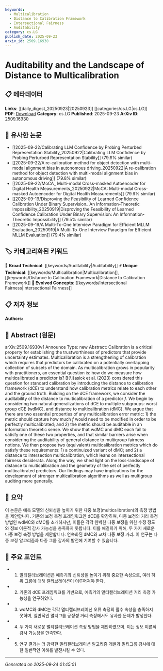 ```yaml
---
keywords:
  - Multicalibration
  - Distance to Calibration Framework
  - Intersectional Fairness
  - Auditability
category: cs.LG
publish_date: 2025-09-23
arxiv_id: 2509.16930
---
```


<!-- KEYWORD_LINKING_METADATA:
{
  "processed_timestamp": "2025-09-24T01:45:01.430239",
  "vocabulary_version": "1.0",
  "selected_keywords": [
    "Multicalibration",
    "Distance to Calibration Framework",
    "Intersectional Fairness",
    "Auditability"
  ],
  "rejected_keywords": [],
  "similarity_scores": {
    "Multicalibration": 0.78,
    "Distance to Calibration Framework": 0.7,
    "Intersectional Fairness": 0.72,
    "Auditability": 0.68
  },
  "extraction_method": "AI_prompt_based",
  "budget_applied": true,
  "candidates_json": {
    "candidates": [
      {
        "surface": "Multicalibration",
        "canonical": "Multicalibration",
        "aliases": [
          "Multi-calibration"
        ],
        "category": "unique_technical",
        "rationale": "Multicalibration is a key concept in the paper, offering a unique perspective on calibration across multiple subgroups.",
        "novelty_score": 0.75,
        "connectivity_score": 0.65,
        "specificity_score": 0.85,
        "link_intent_score": 0.78
      },
      {
        "surface": "Distance to Calibration Framework",
        "canonical": "Distance to Calibration Framework",
        "aliases": [
          "dCE Framework"
        ],
        "category": "unique_technical",
        "rationale": "This framework is central to understanding the calibration metrics discussed in the paper.",
        "novelty_score": 0.7,
        "connectivity_score": 0.6,
        "specificity_score": 0.8,
        "link_intent_score": 0.7
      },
      {
        "surface": "Intersectional Fairness",
        "canonical": "Intersectional Fairness",
        "aliases": [
          "Intersectional Equity"
        ],
        "category": "evolved_concepts",
        "rationale": "Intersectional fairness is crucial for understanding the fairness implications of multicalibration.",
        "novelty_score": 0.65,
        "connectivity_score": 0.7,
        "specificity_score": 0.75,
        "link_intent_score": 0.72
      },
      {
        "surface": "Auditability",
        "canonical": "Auditability",
        "aliases": [
          "Auditable"
        ],
        "category": "broad_technical",
        "rationale": "Auditability is a significant aspect of the paper, linking to the reliability of multicalibration metrics.",
        "novelty_score": 0.5,
        "connectivity_score": 0.6,
        "specificity_score": 0.7,
        "link_intent_score": 0.68
      }
    ],
    "ban_list_suggestions": [
      "Calibration",
      "Predictor"
    ]
  },
  "decisions": [
    {
      "candidate_surface": "Multicalibration",
      "resolved_canonical": "Multicalibration",
      "decision": "linked",
      "scores": {
        "novelty": 0.75,
        "connectivity": 0.65,
        "specificity": 0.85,
        "link_intent": 0.78
      }
    },
    {
      "candidate_surface": "Distance to Calibration Framework",
      "resolved_canonical": "Distance to Calibration Framework",
      "decision": "linked",
      "scores": {
        "novelty": 0.7,
        "connectivity": 0.6,
        "specificity": 0.8,
        "link_intent": 0.7
      }
    },
    {
      "candidate_surface": "Intersectional Fairness",
      "resolved_canonical": "Intersectional Fairness",
      "decision": "linked",
      "scores": {
        "novelty": 0.65,
        "connectivity": 0.7,
        "specificity": 0.75,
        "link_intent": 0.72
      }
    },
    {
      "candidate_surface": "Auditability",
      "resolved_canonical": "Auditability",
      "decision": "linked",
      "scores": {
        "novelty": 0.5,
        "connectivity": 0.6,
        "specificity": 0.7,
        "link_intent": 0.68
      }
    }
  ]
}
-->

# Auditability and the Landscape of Distance to Multicalibration

## 📋 메타데이터

**Links**: [[daily_digest_20250923|20250923]] [[categories/cs.LG|cs.LG]]
**PDF**: [Download](https://arxiv.org/pdf/2509.16930.pdf)
**Category**: cs.LG
**Published**: 2025-09-23
**ArXiv ID**: [2509.16930](https://arxiv.org/abs/2509.16930)

## 🔗 유사한 논문
- [[2025-09-22/Calibrating LLM Confidence by Probing Perturbed Representation Stability_20250922|Calibrating LLM Confidence by Probing Perturbed Representation Stability]] (79.9% similar)
- [[2025-09-22/A re-calibration method for object detection with multi-modal alignment bias in autonomous driving_20250922|A re-calibration method for object detection with multi-modal alignment bias in autonomous driving]] (79.8% similar)
- [[2025-09-22/MoCA_ Multi-modal Cross-masked Autoencoder for Digital Health Measurements_20250922|MoCA: Multi-modal Cross-masked Autoencoder for Digital Health Measurements]] (79.6% similar)
- [[2025-09-19/Disproving the Feasibility of Learned Confidence Calibration Under Binary Supervision_ An Information-Theoretic Impossibility_20250919|Disproving the Feasibility of Learned Confidence Calibration Under Binary Supervision: An Information-Theoretic Impossibility]] (79.5% similar)
- [[2025-09-19/A Multi-To-One Interview Paradigm for Efficient MLLM Evaluation_20250919|A Multi-To-One Interview Paradigm for Efficient MLLM Evaluation]] (79.4% similar)

## 🏷️ 카테고리화된 키워드
**🧠 Broad Technical**: [[keywords/Auditability|Auditability]]
**⚡ Unique Technical**: [[keywords/Multicalibration|Multicalibration]], [[keywords/Distance to Calibration Framework|Distance to Calibration Framework]]
**🚀 Evolved Concepts**: [[keywords/Intersectional Fairness|Intersectional Fairness]]

## 📋 저자 정보

**Authors:** 

## 📄 Abstract (원문)

arXiv:2509.16930v1 Announce Type: new 
Abstract: Calibration is a critical property for establishing the trustworthiness of predictors that provide uncertainty estimates. Multicalibration is a strengthening of calibration which requires that predictors be calibrated on a potentially overlapping collection of subsets of the domain. As multicalibration grows in popularity with practitioners, an essential question is: how do we measure how multicalibrated a predictor is? B{\l}asiok et al. (2023) considered this question for standard calibration by introducing the distance to calibration framework (dCE) to understand how calibration metrics relate to each other and the ground truth. Building on the dCE framework, we consider the auditability of the distance to multicalibration of a predictor $f$.
  We begin by considering two natural generalizations of dCE to multiple subgroups: worst group dCE (wdMC), and distance to multicalibration (dMC). We argue that there are two essential properties of any multicalibration error metric: 1) the metric should capture how much $f$ would need to be modified in order to be perfectly multicalibrated; and 2) the metric should be auditable in an information theoretic sense. We show that wdMC and dMC each fail to satisfy one of these two properties, and that similar barriers arise when considering the auditability of general distance to multigroup fairness notions. We then propose two (equivalent) multicalibration metrics which do satisfy these requirements: 1) a continuized variant of dMC; and 2) a distance to intersection multicalibration, which leans on intersectional fairness desiderata. Along the way, we shed light on the loss-landscape of distance to multicalibration and the geometry of the set of perfectly multicalibrated predictors. Our findings may have implications for the development of stronger multicalibration algorithms as well as multigroup auditing more generally.

## 📝 요약

이 논문은 예측 모델의 신뢰성을 높이기 위한 다중 보정(multicalibration)의 측정 방법을 제안합니다. 기존의 보정 측정 프레임워크인 dCE를 확장하여, 다중 보정의 거리 측정 방법인 wdMC와 dMC를 소개하지만, 이들은 각각 완벽한 다중 보정을 위한 수정 정도와 정보 이론적 감사 가능성을 충족하지 못합니다. 이를 해결하기 위해, 두 가지 새로운 다중 보정 측정 방법을 제안합니다: 연속화된 dMC와 교차 다중 보정 거리. 이 연구는 다중 보정 알고리즘과 다중 그룹 감사의 발전에 기여할 수 있습니다.

## 🎯 주요 포인트

- 1. 멀티캘리브레이션은 예측기의 신뢰성을 높이기 위해 중요한 속성으로, 여러 하위 그룹에 대해 캘리브레이션이 이루어져야 한다.
- 2. 기존의 dCE 프레임워크를 기반으로, 예측기의 멀티캘리브레이션 거리 측정 가능성을 연구하였다.
- 3. wdMC와 dMC는 각각 멀티캘리브레이션 오류 측정의 필수 속성을 충족하지 못하며, 일반적인 멀티그룹 공정성 거리 측정에서도 유사한 문제가 발생한다.
- 4. 두 가지 새로운 멀티캘리브레이션 측정 방법을 제안하였으며, 이는 정보 이론적 감사 가능성을 만족한다.
- 5. 연구 결과는 더 강력한 멀티캘리브레이션 알고리즘 개발과 멀티그룹 감사에 대한 일반적인 이해를 발전시킬 수 있다.


---

*Generated on 2025-09-24 01:45:01*